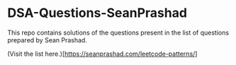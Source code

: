 # DSA-Questions-SeanPrashad

This repo contains solutions of the questions present in the list of questions prepared by Sean Prashad.

(Visit the list here.)[https://seanprashad.com/leetcode-patterns/]

